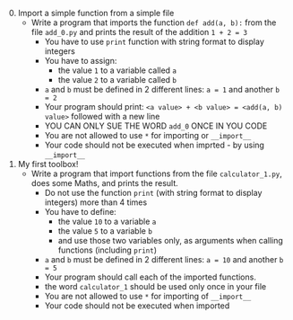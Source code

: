 0. Import a simple function from a simple file
	- Write a program that imports the function `def add(a, b):` from the file `add_0.py` and prints the result of the addition `1 + 2 = 3`
		- You have to use `print` function with string format to display integers
		- You have to assign:
			- the value `1` to a variable called `a`
			- the value `2` to a variable called `b`
		- `a` and `b` must be defined in 2 different lines: `a = 1` and another `b = 2`
		- Your program should print: `<a value> + <b value> = <add(a, b) value>` followed with a new line
		- YOU CAN ONLY SUE THE WORD `add_0` ONCE IN YOU CODE
		- You are not allowed to use `*` for importing or `__import__`
		- Your code should not be executed when imprted - by using `__import__`
1. My first toolbox!
	- Write a program that import functions from the file `calculator_1.py`, does some Maths, and prints the result.
		- Do not use the function `print` (with string format to display integers) more than 4 times
		- You have to define:
			- the value `10` to a variable `a`
			- the value `5` to a variable `b`
			- and use those two variables only, as arguments when calling functions (including `print`)
		- `a` and `b` must be defined in 2 different lines: `a = 10` and another `b = 5`
		- Your program should call each of the imported functions.
		- the word `calculator_1` should be used only once in your file
		- You are not allowed to use `*` for importing of `__import__`
		- Your code should not be executed when imported
